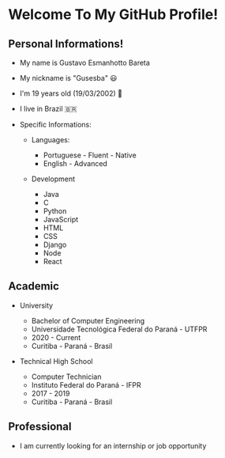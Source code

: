 # Welcome To My GitHub Profile!

## Personal Informations!
- My name is Gustavo Esmanhotto Bareta 
- My nickname is "Gusesba" 😃
- I'm 19 years old (19/03/2002) 🎉
- I live in Brazil 🇧🇷
  
- Specific Informations:
  - Languages:
    - Portuguese - Fluent - Native
    - English - Advanced
    
  - Development
    - Java
    - C
    - Python
    - JavaScript
    - HTML
    - CSS
    - Django
    - Node
    - React
    
    
## Academic
  
  - University
    - Bachelor of Computer Engineering
    - Universidade Tecnológica Federal do Paraná - UTFPR
    - 2020 - Current
    - Curitiba - Paraná - Brasil
  
  - Technical High School
    - Computer Technician
    - Instituto Federal do Paraná - IFPR
    - 2017 - 2019
    - Curitiba - Paraná - Brasil

## Professional
  
  - I am currently looking for an internship or job opportunity
<!--
**gusesba/Gusesba** is a ✨ _special_ ✨ repository because its `README.md` (this file) appears on your GitHub profile.

Here are some ideas to get you started:

- 🔭 I’m currently working on ...
- 🌱 I’m currently learning ...
- 👯 I’m looking to collaborate on ...
- 🤔 I’m looking for help with ...
- 💬 Ask me about ...
- 📫 How to reach me: ...
- 😄 Pronouns: ...
- ⚡ Fun fact: ...
-->
